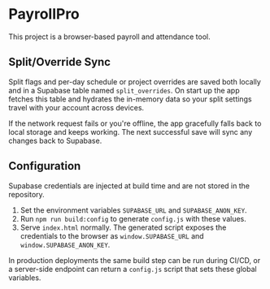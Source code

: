 # PayrollPro

This project is a browser-based payroll and attendance tool.

## Split/Override Sync

Split flags and per-day schedule or project overrides are saved both locally and in a Supabase table named `split_overrides`. On start up the app fetches this table and hydrates the in-memory data so your split settings travel with your account across devices.

If the network request fails or you're offline, the app gracefully falls back to local storage and keeps working. The next successful save will sync any changes back to Supabase.

## Configuration

Supabase credentials are injected at build time and are not stored in the repository.

1. Set the environment variables `SUPABASE_URL` and `SUPABASE_ANON_KEY`.
2. Run `npm run build:config` to generate `config.js` with these values.
3. Serve `index.html` normally. The generated script exposes the credentials to the browser as `window.SUPABASE_URL` and `window.SUPABASE_ANON_KEY`.

In production deployments the same build step can be run during CI/CD, or a server-side endpoint can return a `config.js` script that sets these global variables.

